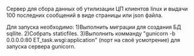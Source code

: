 Сервер для сбора данных об утилизации ЦП клиентов linux и выдачи 100 последних сообщений в виде страницы или json файла.

Для запуска необходимо:
1)Выполнить миграции для создания БД sqllite.
2)Собрать staticfiles.
3)Выполнить комманду "gunicorn -b 0.0.0.0:80 ET_task.wsgi:application" (порт на своё усмотрение) для запуска сервера gunicorn.
